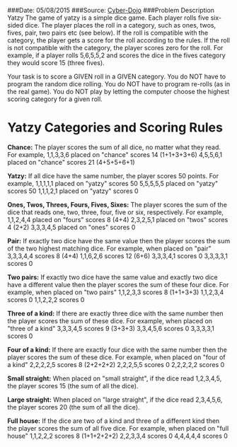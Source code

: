 ###Date: 05/08/2015
###Source: [Cyber-Dojo](http://cyber-dojo.org/setup/show/)
###Problem Description
Yatzy
The game of yatzy is a simple dice game. Each player rolls five six-sided dice. The player places the roll in a category, such as ones, twos, fives, pair, two pairs etc (see below).
If the roll is compatible with the category, the player gets a score for the roll according to the rules. If the roll is not compatible with the category, the player scores zero for the roll.
For example, if a player rolls 5,6,5,5,2 and scores the dice in the fives category they would score 15 (three fives).

Your task is to score a GIVEN roll in a GIVEN category.
You do NOT have to program the random dice rolling.
You do NOT have to program re-rolls (as in the real game).
You do NOT play by letting the computer choose the highest scoring category for a given roll.

Yatzy Categories and Scoring Rules
==================================

**Chance:**
The player scores the sum of all dice,
no matter what they read.
For example,
1,1,3,3,6 placed on "chance" scores 14 (1+1+3+3+6)
4,5,5,6,1 placed on "chance" scores 21 (4+5+5+6+1)

**Yatzy:**
If all dice have the same number,
the player scores 50 points.
For example,
1,1,1,1,1 placed on "yatzy" scores 50
5,5,5,5,5 placed on "yatzy" scores 50
1,1,1,2,1 placed on "yatzy" scores 0

**Ones, Twos, Threes, Fours, Fives, Sixes:**
The player scores the sum of the dice that reads one,
two, three, four, five or six, respectively.
For example,
1,1,2,4,4 placed on "fours" scores 8 (4+4)
2,3,2,5,1 placed on "twos" scores 4 (2+2)
3,3,3,4,5 placed on "ones" scores 0

**Pair:**
If exactly two dice have the same value then
the player scores the sum of the two highest matching dice.
For example, when placed on "pair"
3,3,3,4,4 scores 8 (4+4)
1,1,6,2,6 scores 12 (6+6)
3,3,3,4,1 scores 0
3,3,3,3,1 scores 0

**Two pairs:**
If exactly two dice have the same value and exactly
two dice have a different value then the
player scores the sum of these four dice.
For example, when placed on "two pairs"
1,1,2,3,3 scores 8 (1+1+3+3)
1,1,2,3,4 scores 0
1,1,2,2,2 scores 0

**Three of a kind:**
If there are exactly three dice with the same number
then the player scores the sum of these dice.
For example, when placed on "three of a kind"
3,3,3,4,5 scores 9 (3+3+3)
3,3,4,5,6 scores 0
3,3,3,3,1 scores 0

**Four of a kind:**
If there are exactly four dice with the same number
then the player scores the sum of these dice.
For example, when placed on "four of a kind"
2,2,2,2,5 scores 8 (2+2+2+2)
2,2,2,5,5 scores 0
2,2,2,2,2 scores 0

**Small straight:**
When placed on "small straight", if the dice read
1,2,3,4,5, the player scores 15 (the sum of all the dice).

**Large straight:**
When placed on "large straight", if the dice read
2,3,4,5,6, the player scores 20 (the sum of all the dice).

**Full house:**
If the dice are two of a kind and three of a different kind
then the player scores the sum of all five dice.
For example, when placed on "full house"
1,1,2,2,2 scores 8 (1+1+2+2+2)
2,2,3,3,4 scores 0
4,4,4,4,4 scores 0
